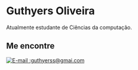 # Guthyers Oliveira 

Atualmente estudante de Ciências da computação.

## Me encontre

[![E-mail :guthyerss@gmai.com](https://img.shields.io/badge/Gmail-D14836?style=for-the-badge&logo=gmail&logoColor=white)](guthyerss@gmail.com)